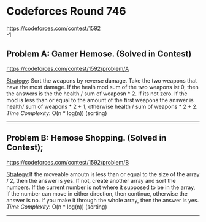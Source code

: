 # Codeforces Round 746
https://codeforces.com/contest/1592
<br>
-1

## Problem A: Gamer Hemose. (Solved in Contest)
https://codeforces.com/contest/1592/problem/A

<ins>Strategy</ins>: Sort the weapons by reverse damage. Take the two weapons that have the most damage. If the healh mod sum of the two weapons ist 0, then the answers is the the health / sum of weaposn * 2. If its not zero. If the mod is less than or equal to the amount of the first weapons the answer is health/ sum of weapons * 2 + 1, otherwise health / sum of weapons * 2 + 2.
<br>
<i>Time Complexity</i>: O(n * log(n)) (sorting)
<br>

---

## Problem B: Hemose Shopping.  (Solved in Contest);
https://codeforces.com/contest/1592/problem/B

<ins>Strategy</ins>:If the moveable amoutn is less than or equal to the size of the array / 2, then the answer is yes. If not, create another array and sort the numbers. If the current number is not where it supposed to be in the array, if the number can move in either direction, then continue, otherwise the answer is no. If you make it through the whole array, then the answer is yes.
<br>
<i>Time Complexity</i>: O(n * log(n)) (sorting)
<br>

---